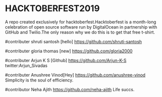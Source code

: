 # HACKTOBERFEST2019
A repo created exclusively for hacktoberfest.Hacktoberfest is a month-long celebration of open source software run by DigitalOcean in partnership with GitHub and Twilio.The only reason why we do this is to get that free t-shirt.


#contributer
shruti santosh [hello] https://github.com/shruti-santosh


#contributer
gloria thomas [new] https://github.com/gloria2000



#contributer
Arjun K S [Github] https://github.com/Arjun-K-S
twitter:Arjun_Sivadas


#contributer
Anushree Vinod[Hey] https://github.com/anushree-vinod
Simplicity is the soul of efficiency.

#contributor
Neha Ajith https://github.com/neha-ajith
Life succs.
